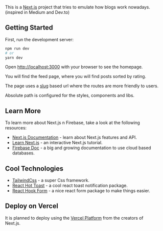 This is a [Next.js](https://nextjs.org/) project that tries to emulate how blogs work nowadays. (inspired in Medium and Dev.to)

## Getting Started

First, run the development server:

```bash
npm run dev
# or
yarn dev
```

Open [http://localhost:3000](http://localhost:3000) with your browser to see the homepage.

You will find the feed page, where you will find posts sorted by rating.

The page uses a [slug](https://developer.mozilla.org/en-US/docs/Glossary/Slug) based url where the routes are more friendly to users.

Absolute path is configured for the styles, components and libs.

## Learn More

To learn more about Next.js n Firebase, take a look at the following resources:

- [Next.js Documentation](https://nextjs.org/docs) - learn about Next.js features and API.
- [Learn Next.js](https://nextjs.org/learn) - an interactive Next.js tutorial.
- [Firebase Doc](https://firebase.google.com/docs?gclid=CjwKCAjw7J6EBhBDEiwA5UUM2tXoCQfQ0LvXGVqVJZxHIP6XcncBAgHAl98nC6biFQd9IxqpYyYhuRoCSgUQAvD_BwE&gclsrc=aw.ds) - a big and growing documentation to use cloud based databases.

## Cool Technologies

- [TailwindCss](https://tailwindcss.com/) - a super Css framework.
- [React Hot Toast](https://react-hot-toast.com/) - a cool react toast notification package.
- [React Hook Form](https://react-hook-form.com/) - a nice react form package to make things easier.

## Deploy on Vercel

It is planned to deploy using the [Vercel Platform](https://vercel.com/new?utm_medium=default-template&filter=next.js&utm_source=create-next-app&utm_campaign=create-next-app-readme) from the creators of Next.js.
